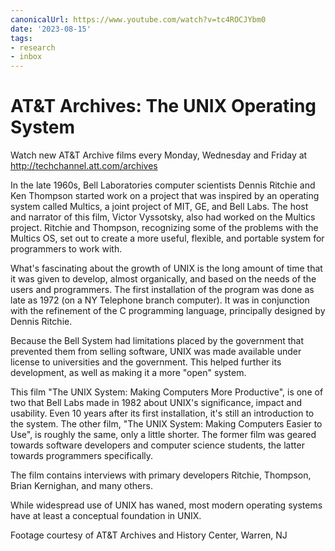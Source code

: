 ```yaml
---
canonicalUrl: https://www.youtube.com/watch?v=tc4ROCJYbm0
date: '2023-08-15'
tags:
- research
- inbox
---
```


# AT&T Archives: The UNIX Operating System

Watch new AT&T Archive films every Monday, Wednesday and Friday at http://techchannel.att.com/archives

In the late 1960s, Bell Laboratories computer scientists Dennis Ritchie and Ken Thompson started work on a project that was inspired by an operating system called Multics, a joint project of MIT, GE, and Bell Labs. The host and narrator of this film, Victor Vyssotsky, also had worked on the Multics project. Ritchie and Thompson, recognizing some of the problems with the Multics OS, set out to create a more useful, flexible, and portable system for programmers to work with.

What's fascinating about the growth of UNIX is the long amount of time that it was given to develop, almost organically, and based on the needs of the users and programmers. The first installation of the program was done as late as 1972 (on a NY Telephone branch computer). It was in conjunction with the refinement of the C programming language, principally designed by Dennis Ritchie.

Because the Bell System had limitations placed by the government that prevented them from selling software, UNIX was made available under license to universities and the government. This helped further its development, as well as making it a more "open" system.

This film "The UNIX System: Making Computers More Productive", is one of two that Bell Labs made in 1982 about UNIX's significance, impact and usability. Even 10 years after its first installation, it's still an introduction to the system. The other film, "The UNIX System: Making Computers Easier to Use", is roughly the same, only a little shorter. The former film was geared towards software developers and computer science students, the latter towards programmers specifically.

The film contains interviews with primary developers Ritchie, Thompson, Brian Kernighan, and many others.

While widespread use of UNIX has waned, most modern operating systems have at least a conceptual foundation in UNIX.

Footage courtesy of AT&T Archives and History Center, Warren, NJ